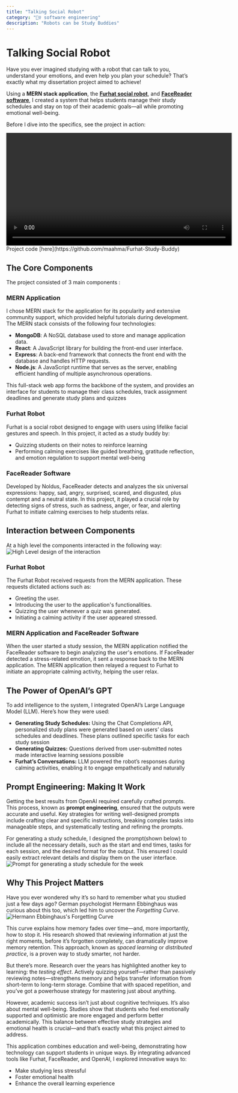 ```yaml
---
title: "Talking Social Robot"
category: "🧚‍♀️ software engineering"
description: "Robots can be Study Buddies"
---
```


# Talking Social Robot

Have you ever imagined studying with a robot that can talk to you, understand your emotions, and even help you plan your schedule? That’s exactly what my dissertation project aimed to achieve!

Using a **MERN stack application**, the **[Furhat social robot](https://www.furhatrobotics.com/furhat-robot)**, and **[FaceReader software](https://www.noldus.com/facereader?utm_term=&utm_campaign=PM+-+H%7CFR(P)+-+EU&utm_source=adwords&utm_medium=ppc&hsa_acc=5401040478&hsa_cam=20431224428&hsa_grp=&hsa_ad=&hsa_src=x&hsa_tgt=&hsa_kw=&hsa_mt=&hsa_net=adwords&hsa_ver=3&gad_source=1&gclid=CjwKCAiAkc28BhB0EiwAM001TaNK0ePe_b_77UW-9RbCeqAUP03NdQepOddiCNvDjp_cssy2IznbWRoCwMcQAvD_BwE)**, I created a system that helps students manage their study schedules and stay on top of their academic goals—all while promoting emotional well-being. 

Before I dive into the specifics, see the project in action:

<video controls width="600">
  <source src="../post-imgs/FurhatDemo.mp4" type="video/mp4">
  Your browser does not support the video tag.
</video>
Project code [here](https://github.com/maahma/Furhat-Study-Buddy)

## **The Core Components**
The project consisted of 3 main components :

### **MERN Application**
I chose MERN stack for the application for its popularity and extensive community support, which provided helpful tutorials during development. The MERN stack consists of the following four technologies:
- **MongoDB**: A NoSQL database used to store and manage application data.
- **React**: A JavaScript library for building the front-end user interface.
- **Express**: A back-end framework that connects the front end with the database and handles HTTP requests.
- **Node.js**: A JavaScript runtime that serves as the server, enabling efficient handling of multiple asynchronous operations.

This full-stack web app forms the backbone of the system, and provides an interface for students to manage their class schedules, track assignment deadlines and generate study plans and quizzes

### **Furhat Robot**
Furhat is a social robot designed to engage with users using lifelike facial gestures and speech. In this project, it acted as a study buddy by:
- Quizzing students on their notes to reinforce learning
- Performing calming exercises like guided breathing, gratitude reflection, and emotion regulation to support mental well-being

### **FaceReader Software**
Developed by Noldus, FaceReader detects and analyzes the six universal expressions: happy, sad, angry, surprised, scared, and disgusted, plus contempt and a neutral state. In this project, it played a crucial role by detecting signs of stress, such as sadness, anger, or fear, and alerting Furhat to initiate calming exercises to help students relax.

## Interaction between Components
At a high level the components interacted in the following way:
![High Level design of the interaction](../post-imgs/high-level-design.png)

### Furhat Robot  
The Furhat Robot received requests from the MERN application. These requests dictated actions such as:

- Greeting the user.
- Introducing the user to the application's functionalities.
- Quizzing the user whenever a quiz was generated.
- Initiating a calming activity if the user appeared stressed.

### MERN Application and FaceReader Software

When the user started a study session, the MERN application notified the FaceReader software to begin analyzing the user's emotions. If FaceReader detected a stress-related emotion, it sent a response back to the MERN application. The MERN application then relayed a request to Furhat to initiate an appropriate calming activity, helping the user relax.

## **The Power of OpenAI’s GPT**
To add intelligence to the system, I integrated OpenAI’s Large Language Model (LLM). Here’s how they were used:
- **Generating Study Schedules:** Using the Chat Completions API, personalized study plans were generated based on users’ class schedules and deadlines. These plans outlined specific tasks for each study session
- **Generating Quizzes:**  Questions derived from user-submitted notes made interactive learning sessions possible
- **Furhat’s Conversations:** LLM powered the robot’s responses during calming activities, enabling it to engage empathetically and naturally

## **Prompt Engineering: Making It Work**
Getting the best results from OpenAI required carefully crafted prompts. This process, known as **prompt engineering**, ensured that the outputs were accurate and useful. Key strategies for writing well-designed prompts include crafting clear and specific instructions, breaking complex tasks into manageable steps, and systematically testing and refining the prompts.

For generating a study schedule, I designed the prompt(shown below) to include all the necessary details, such as the start and end times, tasks for each session, and the desired format for the output. This ensured I could easily extract relevant details and display them on the user interface. 
![Prompt for generating a study schedule for the week](../post-imgs/final-prompt.png)

## **Why This Project Matters**
Have you ever wondered why it’s so hard to remember what you studied just a few days ago? German psychologist Hermann Ebbinghaus was curious about this too, which led him to uncover the _Forgetting Curve_.
![Hermann Ebbinghaus's Forgetting Curve](../post-imgs/forgetting-curve.png)

This curve explains how memory fades over time—and, more importantly, how to stop it. His research showed that reviewing information at just the right moments, before it’s forgotten completely, can dramatically improve memory retention. This approach, known as _spaced learning_ or _distributed practice_, is a proven way to study smarter, not harder.

But there’s more. Research over the years has highlighted another key to learning: the _testing effect_. Actively quizzing yourself—rather than passively reviewing notes—strengthens memory and helps transfer information from short-term to long-term storage. Combine that with spaced repetition, and you’ve got a powerhouse strategy for mastering just about anything.

However, academic success isn’t just about cognitive techniques. It’s also about mental well-being. Studies show that students who feel emotionally supported and optimistic are more engaged and perform better academically. This balance between effective study strategies and emotional health is crucial—and that’s exactly what this project aimed to address.

This application combines education and well-being, demonstrating how technology can support students in unique ways. By integrating advanced tools like Furhat, FaceReader, and OpenAI, I explored innovative ways to:
- Make studying less stressful
- Foster emotional health
- Enhance the overall learning experience